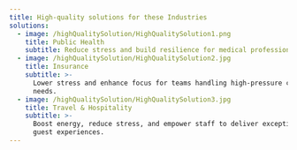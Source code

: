 ```yaml
---
title: High-quality solutions for these Industries
solutions:
  - image: /highQualitySolution/HighQualitySolution1.png
    title: Public Health
    subtitle: Reduce stress and build resilience for medical professionals.
  - image: /highQualitySolution/HighQualitySolution2.jpg
    title: Insurance
    subtitle: >-
      Lower stress and enhance focus for teams handling high-pressure client
      needs.
  - image: /highQualitySolution/HighQualitySolution3.jpg
    title: Travel & Hospitality
    subtitle: >-
      Boost energy, reduce stress, and empower staff to deliver exceptional
      guest experiences.
---
```


